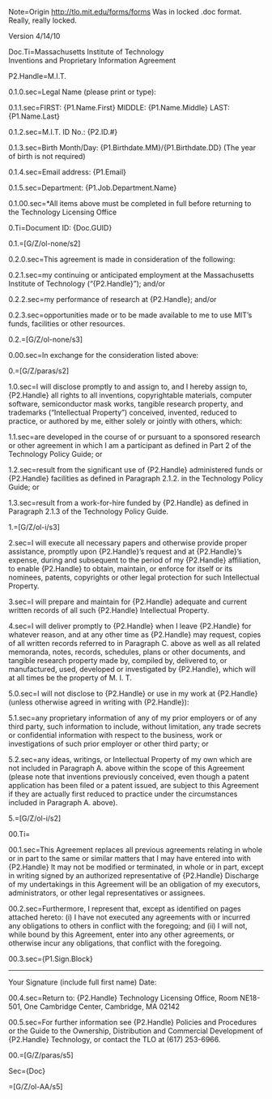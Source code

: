 Note=Origin <a href="http://tlo.mit.edu/forms/forms">http://tlo.mit.edu/forms/forms</a>  Was in locked .doc format. Really, really locked.

Version 4/14/10

Doc.Ti=Massachusetts Institute of Technology<br>Inventions and Proprietary Information Agreement

P2.Handle=<span class="person">M.I.T.</span>

0.1.0.sec=Legal Name (please print or type):

0.1.1.sec=FIRST: {P1.Name.First}       MIDDLE:   {P1.Name.Middle}   LAST: {P1.Name.Last}     

0.1.2.sec=M.I.T. ID No.:  {P2.ID.#}

0.1.3.sec=Birth Month/Day:  {P1.Birthdate.MM}/{P1.Birthdate.DD} (The year of birth is not required)     

0.1.4.sec=Email address:  {P1.Email}

0.1.5.sec=Department:  {P1.Job.Department.Name}

0.1.00.sec=*All items above must be completed in full before returning to the Technology Licensing Office

0.Ti=Document ID: {Doc.GUID}

0.1.=[G/Z/ol-none/s2]

0.2.0.sec=This agreement is made in consideration of the following:
 
0.2.1.sec=<span class="person">my</span> continuing or anticipated employment at the Massachusetts Institute of Technology (“{P2.Handle}”); and/or

0.2.2.sec=<span class="person">my</span> performance of research at {P2.Handle}; and/or

0.2.3.sec=opportunities made or to be made available to <span class="person">me</span> to use MIT’s funds, facilities or other resources.

0.2.=[G/Z/ol-none/s3]
 
0.00.sec=In exchange for the consideration listed above:

0.=[G/Z/paras/s2]

1.0.sec=<span class="person">I</span> will disclose promptly to and assign to, and <span class="person">I</span> hereby assign to, {P2.Handle} all rights to all inventions, copyrightable materials, computer software, semiconductor mask works, tangible research property, and trademarks (“Intellectual Property”) conceived, invented, reduced to practice, or authored by <span class="person">me</span>, either solely or jointly with others, which:
 
1.1.sec=are developed in the course of or pursuant to a sponsored research or other agreement in which <span class="person">I</span> am a participant as defined in Part 2 of the Technology Policy Guide; or

1.2.sec=result from the significant use of {P2.Handle} administered funds or {P2.Handle} facilities as defined in Paragraph 2.1.2. in the Technology Policy Guide; or

1.3.sec=result from a work-for-hire funded by {P2.Handle} as defined in Paragraph 2.1.3 of the Technology Policy Guide.
 
1.=[G/Z/ol-i/s3]

2.sec=<span class="person">I</span> will execute all necessary papers and otherwise provide proper assistance, promptly upon {P2.Handle}’s request and at {P2.Handle}’s expense, during and subsequent to the period of <span class="person">my</span> {P2.Handle} affiliation, to enable {P2.Handle} to obtain, maintain, or enforce for itself or its nominees, patents, copyrights or other legal protection for such Intellectual Property.

3.sec=<span class="person">I</span> will prepare and maintain for {P2.Handle} adequate and current written records of all such {P2.Handle} Intellectual Property.

4.sec=<span class="person">I</span> will deliver promptly to {P2.Handle} when <span class="person">I</span> leave {P2.Handle} for whatever reason, and at any other time as {P2.Handle} may request, copies of all written records referred to in Paragraph C. above as well as all related memoranda, notes, records, schedules, plans or other documents, and tangible research property made by, compiled by, delivered to, or manufactured, used, developed or investigated by {P2.Handle}, which will at all times be the property of M. I. T.

5.0.sec=<span class="person">I</span> will not disclose to {P2.Handle} or use in <span class="person">my</span> work at {P2.Handle} (unless otherwise agreed in writing with {P2.Handle}):

5.1.sec=any proprietary information of any of <span class="person">my</span> prior employers or of any third party, such information to include, without limitation, any trade secrets or confidential information with respect to the business, work or investigations of such prior employer or other third party; or

5.2.sec=any ideas, writings, or Intellectual Property of <span class="person">my</span> own which are not included in Paragraph A. above within the scope of this Agreement (please note that inventions previously conceived, even though a patent application has been filed or a patent issued, are subject to this Agreement if they are actually first reduced to practice under the circumstances included in Paragraph A. above).
 
5.=[G/Z/ol-i/s2]

00.Ti=</span>

00.1.sec=This Agreement replaces all previous agreements relating in whole or in part to the same or similar matters that <span class="person">I</span> may have entered into with {P2.Handle}  It may not be modified or terminated, in whole or in part, except in writing signed by an authorized representative of {P2.Handle} Discharge of <span class="person">my</span> undertakings in this Agreement will be an obligation of <span class="person">my</span> executors, administrators, or other legal representatives or assignees.
 
00.2.sec=Furthermore, <span class="person">I</span> represent that, except as identified on pages attached hereto: (i) <span class="person">I</span> have not executed any agreements with or incurred any obligations to others in conflict with the foregoing; and (ii) <span class="person">I</span> will not, while bound by this Agreement, enter into any other agreements, or otherwise incur any obligations, that conflict with the foregoing.
 
 
00.3.sec={P1.Sign.Block}
______________________________________
Your Signature (include full first name)
Date:      
 
00.4.sec=Return to: {P2.Handle} Technology Licensing Office, Room NE18-501, One Cambridge Center, Cambridge, MA 02142            

00.5.sec=For further information see {P2.Handle} Policies and Procedures or the Guide to the Ownership, Distribution and Commercial Development of {P2.Handle} Technology, or contact the TLO at (617) 253-6966.

00.=[G/Z/paras/s5]

Sec={Doc}

=[G/Z/ol-AA/s5]
